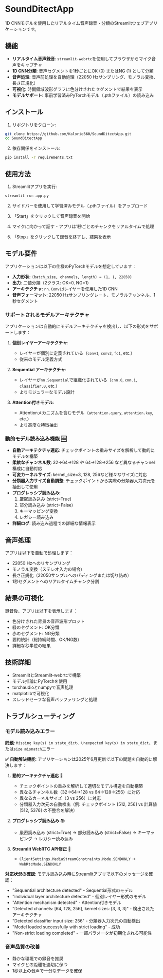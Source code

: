 # SoundDitectApp

1D CNNモデルを使用したリアルタイム音声録音・分類のStreamlitウェブアプリケーションです。

## 機能

- **リアルタイム音声録音**: `streamlit-webrtc`を使用してブラウザからマイク音声をキャプチャ
- **1D CNN分類**: 音声セグメントを1秒ごとにOK (0) またはNG (1) として分類
- **音声処理**: 音声前処理を自動処理（22050 Hzサンプリング、モノラル変換、長さ正規化）
- **可視化**: 時間領域波形グラフに色分けされたセグメントで結果を表示
- **モデルサポート**: 事前学習済みPyTorchモデル（.pthファイル）の読み込み

## インストール

1. リポジトリをクローン:
```bash
git clone https://github.com/Kalorie560/SoundDitectApp.git
cd SoundDitectApp
```

2. 依存関係をインストール:
```bash
pip install -r requirements.txt
```

## 使用方法

1. Streamlitアプリを実行:
```bash
streamlit run app.py
```

2. サイドバーを使用して学習済みモデル（.pthファイル）をアップロード

3. 「Start」をクリックして音声録音を開始

4. マイクに向かって話す - アプリは1秒ごとのチャンクをリアルタイムで処理

5. 「Stop」をクリックして録音を終了し、結果を表示

## モデル要件

アプリケーションは以下の仕様のPyTorchモデルを想定しています：

- **入力形状**: `(batch_size, channels, length) = (1, 1, 22050)`
- **出力**: 二値分類（2クラス: OK=0, NG=1）
- **アーキテクチャ**: `nn.Conv1d`レイヤーを使用した1D CNN
- **音声フォーマット**: 22050 Hzサンプリングレート、モノラルチャンネル、1秒セグメント

### サポートされるモデルアーキテクチャ

アプリケーションは自動的にモデルアーキテクチャを検出し、以下の形式をサポートします：

1. **個別レイヤーアーキテクチャ**: 
   - レイヤーが個別に定義されている（`conv1`, `conv2`, `fc1`, etc.）
   - 従来のモデル定義方式

2. **Sequential アーキテクチャ**:
   - レイヤーが`nn.Sequential`で組織化されている（`cnn.0`, `cnn.1`, `classifier.0`, etc.）
   - よりモジュラーなモデル設計

3. **Attention付きモデル**:
   - Attentionメカニズムを含むモデル（`attention.query`, `attention.key`, etc.）
   - より高度な特徴抽出

### 動的モデル読み込み機能 🆕

- **自動アーキテクチャ適応**: チェックポイントの重みサイズを解析して動的にモデルを構築
- **柔軟なチャンネル数**: 32→64→128 や 64→128→256 など異なるチャンnel構成に自動対応
- **可変カーネルサイズ**: kernel_size=3, 128, 256など様々なサイズに対応
- **分類器入力サイズ自動調整**: チェックポイントから実際の分類器入力次元を抽出して使用
- **プログレッシブ読み込み**: 
  1. 厳密読み込み (strict=True)
  2. 部分読み込み (strict=False) 
  3. キーマッピング変換
  4. レガシー読み込み
- **詳細ログ**: 読み込み過程での詳細な情報表示

## 音声処理

アプリは以下を自動で処理します：
- 22050 Hzへのリサンプリング
- モノラル変換（ステレオ入力の場合）
- 長さ正規化（22050サンプルへのパディングまたは切り詰め）
- 1秒セグメントへのリアルタイムチャンク分割

## 結果の可視化

録音後、アプリは以下を表示します：
- 色分けされた背景の音声波形プロット
- 緑のセグメント: OK分類
- 赤のセグメント: NG分類
- 要約統計（総持続時間、OK/NG数）
- 詳細な秒単位の結果

## 技術詳細

- StreamlitとStreamlit-webrtcで構築
- モデル推論にPyTorchを使用
- torchaudioとnumpyで音声処理
- matplotlibで可視化
- スレッドセーフな音声バッファリングと処理

## トラブルシューティング

### モデル読み込みエラー

**問題**: `Missing key(s) in state_dict`、`Unexpected key(s) in state_dict`、または`size mismatch`エラー

**✅ 自動解決機能**: 
アプリケーションは2025年6月更新で以下の問題を自動的に解決します：

1. **動的アーキテクチャ適応** 🔧
   - チェックポイントの重みを解析して適切なモデル構造を自動構築
   - 異なるチャンネル数（32→64→128 vs 64→128→256）に対応
   - 異なるカーネルサイズ（3 vs 256）に対応
   - 分類器入力次元の自動検出（例: チェックポイント [512, 256] vs 計算値 [512, 5376] の不整合を解決）

2. **プログレッシブ読み込み** 📚
   - 厳密読み込み (strict=True) → 部分読み込み (strict=False) → キーマッピング → レガシー読み込み

3. **Streamlit WebRTC API修正** 🔧
   - `ClientSettings.MediaStreamConstraints.Mode.SENDONLY` → `WebRtcMode.SENDONLY`

**対応状況の確認**: モデル読み込み時にStreamlitアプリで以下のメッセージを確認：
- "Sequential architecture detected" - Sequential形式のモデル
- "Individual layer architecture detected" - 個別レイヤー形式のモデル  
- "Attention mechanism detected" - Attention付きモデル
- "Detected channels: [64, 128, 256], kernel sizes: [3, 3, 3]" - 検出されたアーキテクチャ
- "Detected classifier input size: 256" - 分類器入力次元の自動検出
- "Model loaded successfully with strict loading" - 成功
- "Non-strict loading completed" - 一部パラメータが初期化される可能性

### 音声品質の改善

- 静かな環境での録音を推奨
- マイクとの距離を適切に保つ
- 1秒以上の音声で十分なデータを確保